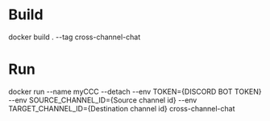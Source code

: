 # Build
docker build . --tag cross-channel-chat

# Run
docker run --name myCCC --detach --env TOKEN={DISCORD BOT TOKEN} --env SOURCE_CHANNEL_ID={Source channel id} --env TARGET_CHANNEL_ID={Destination channel id} cross-channel-chat
